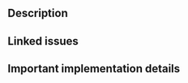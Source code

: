 <!-- If applicable - remember to add the PR to the EA Rust project (ONLY IF THERE IS NO LINKED ISSUE) -->

## Description

<!-- Please describe the motivation & changes introduced by this PR -->

## Linked issues

<!-- Please use "Resolves #<issue_no> syntax in case this PR should be linked to an issue -->

## Important implementation details

<!-- if any, optional section -->
